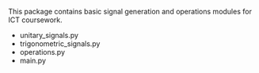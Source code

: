 This package contains basic signal generation and operations modules for ICT coursework.
- unitary_signals.py
- trigonometric_signals.py
- operations.py
- main.py